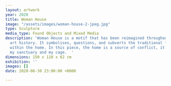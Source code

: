 ```yaml
---
layout: artwork
year: 2020
title: Woman House
image: "/assets/images/woman-house-2-jpeg.jpg"
type: Sculpture
media_type: Found Objects and Mixed Media
description: 'Woman House is a motif that has been reimagined throughout Feminist
  art history. It symbolises, questions, and subverts the traditional female identity
  within the home. In this piece, the home is a source of conflict, it acts as both
  my sanctuary and my cage.  '
dimensions: 150 x 110 x 62 cm
exhibition: ''
images: []
date: 2020-06-30 23:00:00 +0000

---
```

